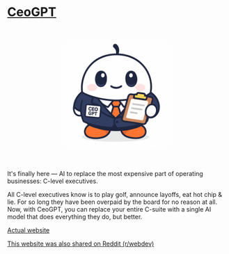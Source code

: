 # <a href="https://ceo-gpt.pages.dev" target="_blank">CeoGPT</a>


<img src="https://raw.githubusercontent.com/noreebia/ceo-gpt/refs/heads/main/images/ceo_gpt_mascot.png" alt="CeoGPT" width="250" style="display: block; margin: 3rem auto; border-radius: 1rem"/>

It's finally here — AI to replace the most expensive part of operating businesses: C-level executives.

All C-level executives know is to play golf, announce layoffs, eat hot chip & lie. For so long they have been overpaid by
the board
for no reason at all. Now, with CeoGPT, you can replace your entire C-suite with a single AI model that does everything
they do, but better.

<a href="https://ceo-gpt.pages.dev" target="_blank">Actual website</a>

<a href="https://www.reddit.com/r/webdev/comments/1oahwsk/ceogpt_an_ai_to_replace_ceos_showoff_saturdayhumor" target="_blank">This website was also shared on Reddit (r/webdev)</a>